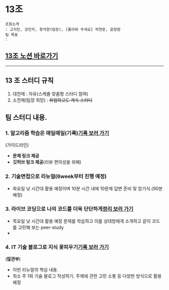 # 13조 
    조원소개 
    : 고지민, 강민지, 왕석현(팀장), [돌아와 주세요] 박연준, 윤장원
    팀 목표
    : 
## [13조 노션 바로가기](https://ready-for-dev.notion.site/13-_-b88d8ef5ce444e478954c17fec137020?pvs=4)

---
## 13 조 스터디 규칙
1. 대전제 : 자유(스케쥴 맞춤형 스터디 참여)
2. 소전제(팀장 희망) : ~~취업하고도 계속 스터디~~

## 팀 스터디 내용.
### 1. 알고리즘 학습은 매일매일(기록)[기록 보러 가기](https://www.notion.so/ready-for-dev/5698acf6007f4d298a8d7b9dc8c81c8d?v=1eb079e5617e4fdd832629953102b3f0)
(가이드라인)
- **문제 링크 제공**
- **깃허브 링크 제공**(리뷰 편의성을 위해) 

### 2. 기술면접으로 리뉴얼(6week부터 진행 예정)
- 화요일 낮 시간대 활용 예정이며 10분 시간 내에 10문제 답변 준비 및 암기식.(90분 예정)

### 3. 라이브 코딩으로 나의 코드를 더욱 단단하게[정리 보러 가기](https://www.notion.so/ready-for-dev/9c30887639ae4aa08498bf20da8674aa)
- 목요일 낮 시간대 활용 예정 문제를 학습하고 이를 상대방에게 소개하고 같이 코드를 고민해 보는 peer-study
- 
### 4. IT 기술 블로그로 지식 꽃피우기[기록 보러 가기](https://www.notion.so/ready-for-dev/7e616fdd39f949beb0be0fb0282f388b?v=bab291daacae42d2972b27fdc1c47ee3)
(**많관부**)
- 이번 리뉴얼의 핵심 내용.
- 최소 주 1회 기술 블로그 작성하기. 주제에 관한 고민 소통 등 다양한 방식으로 활용 예정